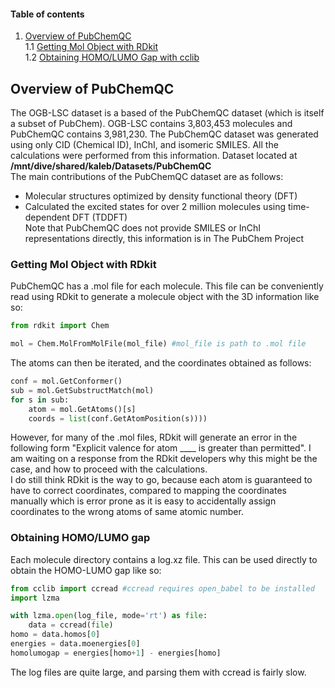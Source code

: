 #### Table of contents
1. [Overview of PubChemQC](#1)  
    1.1 [Getting Mol Object with RDkit](#1.1)  
    1.2 [Obtaining HOMO/LUMO Gap with cclib](#1.2)

## Overview of PubChemQC  <a id="1"></a>
The OGB-LSC dataset is a based of the PubChemQC dataset (which is itself a subset of PubChem). OGB-LSC contains 3,803,453 molecules and PubChemQC contains 3,981,230. The PubChemQC dataset was generated using only CID (Chemical ID), InChI, and isomeric SMILES. All the calculations were performed from this information. Dataset located at **/mnt/dive/shared/kaleb/Datasets/PubChemQC**  
The main contributions of the PubChemQC dataset are as follows:  
* Molecular structures optimized by density functional theory (DFT)
* Calculated the excited states for over 2 million molecules using time-dependent DFT (TDDFT)  
Note that PubChemQC does not provide SMILES or InChI representations directly, this information is in The PubChem Project

### Getting Mol Object with RDkit <a id="1.1"></a>
PubChemQC has a .mol file for each molecule. This file can be conveniently read using RDkit to generate a molecule object with the 3D information like so:
```py
from rdkit import Chem

mol = Chem.MolFromMolFile(mol_file) #mol_file is path to .mol file
```
The atoms can then be iterated, and the coordinates obtained as follows:
```py
conf = mol.GetConformer()
sub = mol.GetSubstructMatch(mol)
for s in sub:
    atom = mol.GetAtoms()[s]
    coords = list(conf.GetAtomPosition(s))))
```
However, for many of the .mol files, RDkit will generate an error in the following form "Explicit valence for atom \_\_\_\_ is greater than permitted". I am waiting on a response from the RDkit developers why this might be the case, and how to proceed with the calculations.  
I do still think RDkit is the way to go, because each atom is guaranteed to have to correct coordinates, compared to mapping the coordinates manually which is error prone as it is easy to accidentally assign coordinates to the wrong atoms of same atomic number.

### Obtaining HOMO/LUMO gap <a id="1.2"></a>
Each molecule directory contains a log.xz file. This can be used directly to obtain the HOMO-LUMO gap like so:
```py
from cclib import ccread #ccread requires open_babel to be installed
import lzma

with lzma.open(log_file, mode='rt') as file:
    data = ccread(file)
homo = data.homos[0]
energies = data.moenergies[0]
homolumogap = energies[homo+1] - energies[homo]
```
The log files are quite large, and parsing them with ccread is fairly slow.

